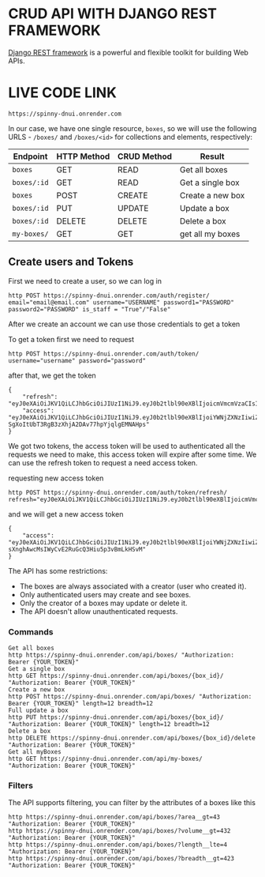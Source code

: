 # CRUD API WITH DJANGO REST FRAMEWORK
[Django REST framework](http://www.django-rest-framework.org/) is a powerful and flexible toolkit for building Web APIs.

# LIVE CODE LINK 
 ```https://spinny-dnui.onrender.com```

In our case, we have one single resource, `boxes`, so we will use the following URLS - `/boxes/` and `/boxes/<id>` for collections and elements, respectively:

Endpoint |HTTP Method | CRUD Method | Result
-- | -- |-- |--
`boxes` | GET | READ | Get all boxes
`boxes/:id` | GET | READ | Get a single box
`boxes`| POST | CREATE | Create a new box
`boxes/:id` | PUT | UPDATE | Update a box
`boxes/:id` | DELETE | DELETE | Delete a box
`my-boxes/` | GET | GET | get all my boxes

## Create users and Tokens

First we need to create a user, so we can log in
```
http POST https://spinny-dnui.onrender.com/auth/register/ email="email@email.com" username="USERNAME" password1="PASSWORD" password2="PASSWORD" is_staff = "True"/"False"
```

After we create an account we can use those credentials to get a token

To get a token first we need to request
```
http POST https://spinny-dnui.onrender.com/auth/token/ username="username" password="password"
```
after that, we get the token
```
{
    "refresh": "eyJ0eXAiOiJKV1QiLCJhbGciOiJIUzI1NiJ9.eyJ0b2tlbl90eXBlIjoicmVmcmVzaCIsImV4cCI6MTYxNjI5MjMyMSwianRpIjoiNGNkODA3YTlkMmMxNDA2NWFhMzNhYzMxOTgyMzhkZTgiLCJ1c2VyX2lkIjozfQ.hP1wPOPvaPo2DYTC9M1AuOSogdRL_mGP30CHsbpf4zA",
    "access": "eyJ0eXAiOiJKV1QiLCJhbGciOiJIUzI1NiJ9.eyJ0b2tlbl90eXBlIjoiYWNjZXNzIiwiZXhwIjoxNjE2MjA2MjIxLCJqdGkiOiJjNTNlNThmYjE4N2Q0YWY2YTE5MGNiMzhlNjU5ZmI0NSIsInVzZXJfaWQiOjN9.Csz-SgXoItUbT3RgB3zXhjA2DAv77hpYjqlgEMNAHps"
}
```
We got two tokens, the access token will be used to authenticated all the requests we need to make, this access token will expire after some time.
We can use the refresh token to request a need access token.

requesting new access token
```
http POST https://spinny-dnui.onrender.com/auth/token/refresh/ refresh="eyJ0eXAiOiJKV1QiLCJhbGciOiJIUzI1NiJ9.eyJ0b2tlbl90eXBlIjoicmVmcmVzaCIsImV4cCI6MTYxNjI5MjMyMSwianRpIjoiNGNkODA3YTlkMmMxNDA2NWFhMzNhYzMxOTgyMzhkZTgiLCJ1c2VyX2lkIjozfQ.hP1wPOPvaPo2DYTC9M1AuOSogdRL_mGP30CHsbpf4zA"
```
and we will get a new access token
```
{
    "access": "eyJ0eXAiOiJKV1QiLCJhbGciOiJIUzI1NiJ9.eyJ0b2tlbl90eXBlIjoiYWNjZXNzIiwiZXhwIjoxNjE2MjA4Mjk1LCJqdGkiOiI4NGNhZmMzMmFiZDA0MDQ2YjZhMzFhZjJjMmRiNjUyYyIsInVzZXJfaWQiOjJ9.NJrs-sXnghAwcMsIWyCvE2RuGcQ3Hiu5p3vBmLkHSvM"
}
```


The API has some restrictions:
-   The boxes are always associated with a creator (user who created it).
-   Only authenticated users may create and see boxes.
-   Only the creator of a boxes may update or delete it.
-   The API doesn't allow unauthenticated requests.




### Commands
```
Get all boxes
http https://spinny-dnui.onrender.com/api/boxes/ "Authorization: Bearer {YOUR_TOKEN}" 
Get a single box
http GET https://spinny-dnui.onrender.com/api/boxes/{box_id}/ "Authorization: Bearer {YOUR_TOKEN}" 
Create a new box
http POST https://spinny-dnui.onrender.com/api/boxes/ "Authorization: Bearer {YOUR_TOKEN}" length=12 breadth=12
Full update a box
http PUT https://spinny-dnui.onrender.com/api/boxes/{box_id}/ "Authorization: Bearer {YOUR_TOKEN}" length=12 breadth=12
Delete a box
http DELETE https://spinny-dnui.onrender.com/api/boxes/{box_id}/delete "Authorization: Bearer {YOUR_TOKEN}"
Get all myBoxes
http GET https://spinny-dnui.onrender.com/api/my-boxes/ "Authorization: Bearer {YOUR_TOKEN}"
```

### Filters
The API supports filtering, you can filter by the attributes of a boxes like this
```
http https://spinny-dnui.onrender.com/api/boxes/?area__gt=43 "Authorization: Bearer {YOUR_TOKEN}"
http https://spinny-dnui.onrender.com/api/boxes/?volume__gt=432 "Authorization: Bearer {YOUR_TOKEN}"
http https://spinny-dnui.onrender.com/api/boxes/?length__lte=4 "Authorization: Bearer {YOUR_TOKEN}"
http https://spinny-dnui.onrender.com/api/boxes/?breadth__gt=423 "Authorization: Bearer {YOUR_TOKEN}"
```